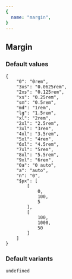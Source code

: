 ```yaml
---
{
  name: "margin",
}
---
```


## Margin

### Default values
<!-- defaults.values.start -->
```
{
    "0": "0rem",
    "3xs": "0.0625rem",
    "2xs": "0.125rem",
    "xs": "0.25rem",
    "sm": "0.5rem",
    "md": "1rem",
    "lg": "1.5rem",
    "xl": "2rem",
    "2xl": "2.5rem",
    "3xl": "3rem",
    "4xl": "3.5rem",
    "5xl": "4rem",
    "6xl": "4.5rem",
    "7xl": "5rem",
    "8xl": "5.5rem",
    "9xl": "6rem",
    "0a": "0 auto",
    "a": "auto",
    "n": "0",
    "$px": [
        [
            0,
            100,
            5
        ],
        [
            100,
            1000,
            50
        ]
    ]
}
```
<!-- defaults.values.end -->

### Default variants
<!-- defaults.variants.start -->
```
undefined
```
<!-- defaults.variants.end -->